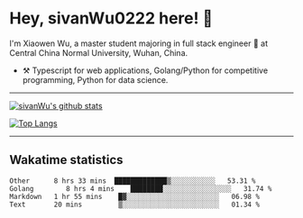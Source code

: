 



# Hey, sivanWu0222 here! :wave: 


I'm Xiaowen Wu, a master student majoring in full stack engineer :satellite: at Central China Normal University, Wuhan, China.

- :hammer_and_pick: Typescript for web applications, Golang/Python for competitive programming, Python for data science.


---
[![sivanWu's github stats](https://github-readme-stats.vercel.app/api?username=sivanWu0222&count_private=true&show_icons=true)](https://github.com/sivanWu0222/github-readme-stats)

[![Top Langs](https://github-readme-stats.vercel.app/api/top-langs/?username=sivanWu0222)](https://github.com/sivanWu0222/github-readme-stats)

---

## Wakatime statistics

<!--START_SECTION:waka-->
```text
Other      8 hrs 33 mins  █████████████▒░░░░░░░░░░░   53.31 % 
Golang        8 hrs 4 mins    ████████░░░░░░░░░░░░░░░░░   31.74 % 
Markdown   1 hr 55 mins    █▓░░░░░░░░░░░░░░░░░░░░░░░   06.98 % 
Text       20 mins         ▒░░░░░░░░░░░░░░░░░░░░░░░░   01.34 % 
```
<!--END_SECTION:waka-->


<!--
**sivanWu0222/sivanWu0222** is a ✨ _special_ ✨ repository because its `README.md` (this file) appears on your GitHub profile.

Here are some ideas to get you started:

- 🔭 I’m currently working on ...
- 🌱 I’m currently learning ...
- 👯 I’m looking to collaborate on ...
- 🤔 I’m looking for help with ...
- 💬 Ask me about ...
- 📫 How to reach me: ...
- 😄 Pronouns: ...
- ⚡ Fun fact: ...
-->

